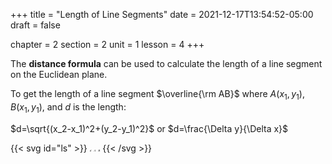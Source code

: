 +++
title = "Length of Line Segments"
date = 2021-12-17T13:54:52-05:00
draft = false

chapter = 2
section = 2
unit = 1
lesson = 4
+++

The **distance formula** can be used to calculate the length of a line segment on the Euclidean plane.

To get the length of a line segment $\overline{\rm AB}$ where $A(x_1, y_1)$, $B(x_1, y_1)$, and $d$ is the length:

$d=\sqrt{(x_2-x_1)^2+(y_2-y_1)^2}$
or
$d=\frac{\Delta y}{\Delta x}$

{{< svg id="ls" >}}
	<path d="M25,50 L75 50" stroke="#000" />
	<path d="M25,50 Q 50,40 75,50" stroke="#f00" fill="none" />
	<text x="50" y="40" style="font: italic 5px serif;">d</text>
	<circle cx="25" cy="50" r="2" fill="#000"/>
	<circle cx="75" cy="50" r="2" fill="#000"/>
	<text x="25" y="45" style="font: italic 5px serif;">A</text>
	<text x="75" y="45" style="font: italic 5px serif;">B</text>
{{< /svg >}}

